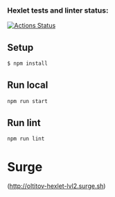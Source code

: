 ### Hexlet tests and linter status:
[![Actions Status](https://github.com/oltitov/layout-designer-project-lvl2/workflows/hexlet-check/badge.svg)](https://github.com/oltitov/layout-designer-project-lvl2/actions)

## Setup

```sh
$ npm install
```

## Run local

```sh
npm run start
```

## Run lint

```sh
npm run lint
```

# Surge 

(http://oltitov-hexlet-lvl2.surge.sh)